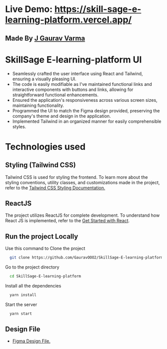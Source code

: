 # Live Demo: https://skill-sage-e-learning-platform.vercel.app/

## Made By [J Gaurav Varma](https://www.linkedin.com/in/gaurav-varm-oo21/)

# SkillSage E-learning-platform UI

- Seamlessly crafted the user interface using React and Tailwind, ensuring a visually pleasing UI.
- The code is easily modifiable as I've maintained functional links and interactive components with buttons and links, allowing for straightforward functional enhancements.
- Ensured the application's responsiveness across various screen sizes, maintaining functionality.
- Programmed the UI to match the Figma design provided, preserving the company's theme and design in the application.
- Implemented Tailwind in an organized manner for easily comprehensible styles.



# Technologies used

## Styling (Tailwind CSS)

Tailwind CSS is used for styling the frontend. To learn more about the styling conventions, utility classes, and customizations made in the project, refer to the [Tailwind CSS Styling Documentation.](https://tailwindcss.com/)


## ReactJS
The project utilizes ReactJS for complete development. To understand how React JS is implemented, refer to the [Get Started with React](https://create-react-app.dev/docs/getting-started/).

## Run the project Locally

Use this command to Clone the project

```bash
  git clone https://github.com/GauravOOO2/SkillSage-E-learning-platform.git
```

Go to the project directory

```bash
  cd SkillSage-E-learning-platform
```

Install all the dependencies

```bash
  yarn install
```

Start the server

```bash
  yarn start
```

## Design File
- [Figma Design File.](https://www.figma.com/design/Aj8hzPAAd25ViQ9GQGlZzI/Untitled-(Copy)?node-id=1-109&t=snul8eZPmTHmPecT-0)

